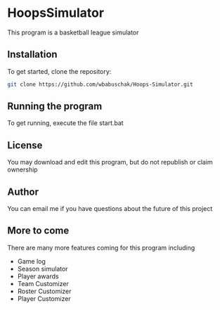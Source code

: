 # HoopsSimulator
This program is a basketball league simulator

## Installation
To get started, clone the repository:

```bash
git clone https://github.com/wbabuschak/Hoops-Simulator.git
```
## Running the program
To get running, execute the file start.bat

## License
You may download and edit this program, but do not republish or claim ownership

## Author
You can email me if you have questions about the future of this project

## More to come
There are many more features coming for this program including
- Game log
- Season simulator
- Player awards
- Team Customizer
- Roster Customizer
- Player Customizer
